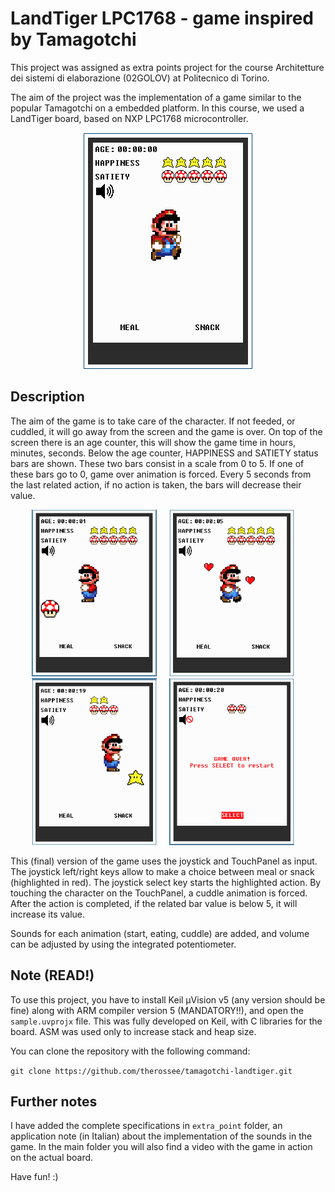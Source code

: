 # LandTiger LPC1768 - game inspired by Tamagotchi
This project was assigned as extra points project for the course Architetture dei sistemi di elaborazione (02GOLOV) at Politecnico di Torino.

The aim of the project was the implementation of a game similar to the popular Tamagotchi on a embedded platform. In this course, we used a LandTiger board, based on NXP LPC1768 microcontroller.

<p align="center">
  <img src="pictures/gameinit.png" />
</p>

## Description
The aim of the game is to take care of the character. If not feeded, or cuddled, it will go away from the screen and the game is over. On top of the screen there is an age counter, this will show the game time in hours, minutes, seconds. Below the age counter, HAPPINESS and SATIETY status bars are shown. These two bars consist in a scale from 0 to 5. If one of these bars go to 0, game over animation is forced. Every 5 seconds from the last related action, if no action is taken, the bars will decrease their value. 

  <div align="center">
      <img width="200px" height="267px" src="pictures/meal_eating.png" </img> &nbsp &nbsp
      <img width="200px" height="267px" src="pictures/cuddles.png" </img> &nbsp &nbsp
      <img width="200px" height="267px" src="pictures/snack_eating.png" </img> &nbsp &nbsp
      <img width="200px" height="267px" src="pictures/gameover.png" </img> &nbsp &nbsp
  </div>


This (final) version of the game uses the joystick and TouchPanel as input. The joystick left/right keys allow to make a choice between meal or snack (highlighted in red). The joystick select key starts the highlighted action. By touching the character on the TouchPanel, a cuddle animation is forced.
After the action is completed, if the related bar value is below 5, it will increase its value.

Sounds for each animation (start, eating, cuddle) are added, and volume can be adjusted by using the integrated potentiometer. 

## Note (READ!)
To use this project, you have to install Keil μVision v5 (any version should be fine) along with ARM compiler version 5 (MANDATORY!!), and open the ``` sample.uvprojx ``` file. This was fully developed on Keil, with C libraries for the board. ASM was used only to increase stack and heap size.

You can clone the repository with the following command:

``` git clone https://github.com/therossee/tamagotchi-landtiger.git ```


## Further notes
I have added the complete specifications in ``` extra_point ``` folder, an application note (in Italian) about the implementation of the sounds in the game. 
In the main folder you will also find a video with the game in action on the actual board. 

Have fun! :)
